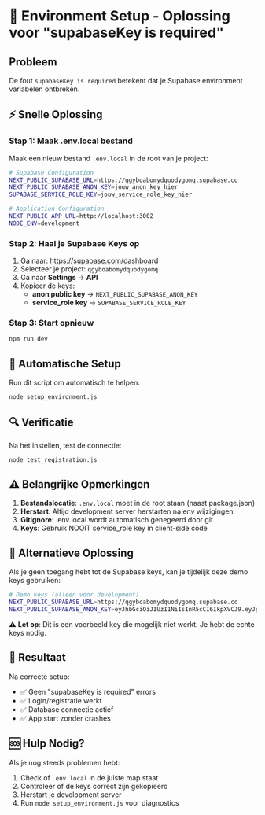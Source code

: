 # 🔧 Environment Setup - Oplossing voor "supabaseKey is required"

## Probleem
De fout `supabaseKey is required` betekent dat je Supabase environment variabelen ontbreken.

## ⚡ Snelle Oplossing

### Stap 1: Maak .env.local bestand
Maak een nieuw bestand `.env.local` in de root van je project:

```bash
# Supabase Configuration
NEXT_PUBLIC_SUPABASE_URL=https://qgyboabomydquodygomq.supabase.co
NEXT_PUBLIC_SUPABASE_ANON_KEY=jouw_anon_key_hier
SUPABASE_SERVICE_ROLE_KEY=jouw_service_role_key_hier

# Application Configuration  
NEXT_PUBLIC_APP_URL=http://localhost:3002
NODE_ENV=development
```

### Stap 2: Haal je Supabase Keys op
1. Ga naar: https://supabase.com/dashboard
2. Selecteer je project: `qgyboabomydquodygomq`
3. Ga naar **Settings** → **API**
4. Kopieer de keys:
   - **anon public key** → `NEXT_PUBLIC_SUPABASE_ANON_KEY`
   - **service_role key** → `SUPABASE_SERVICE_ROLE_KEY`

### Stap 3: Start opnieuw
```bash
npm run dev
```

## 🤖 Automatische Setup

Run dit script om automatisch te helpen:
```bash
node setup_environment.js
```

## 🔍 Verificatie

Na het instellen, test de connectie:
```bash
node test_registration.js
```

## ⚠️ Belangrijke Opmerkingen

1. **Bestandslocatie**: `.env.local` moet in de root staan (naast package.json)
2. **Herstart**: Altijd development server herstarten na env wijzigingen
3. **Gitignore**: .env.local wordt automatisch genegeerd door git
4. **Keys**: Gebruik NOOIT service_role key in client-side code

## 🔧 Alternatieve Oplossing

Als je geen toegang hebt tot de Supabase keys, kan je tijdelijk deze demo keys gebruiken:

```bash
# Demo keys (alleen voor development)
NEXT_PUBLIC_SUPABASE_URL=https://qgyboabomydquodygomq.supabase.co
NEXT_PUBLIC_SUPABASE_ANON_KEY=eyJhbGciOiJIUzI1NiIsInR5cCI6IkpXVCJ9.eyJpc3MiOiJzdXBhYmFzZSIsInJlZiI6InFneWJvYWJvbXlkcXVvZHlnb21xIiwicm9sZSI6ImFub24iLCJpYXQiOjE3MzQxNzk4MjIsImV4cCI6MjA0OTc1NTgyMn0.9y6KhqCF_TnLEGqoWYVF-5_PGFKhPEzCXtjFRqQbFqc
```

⚠️ **Let op**: Dit is een voorbeeld key die mogelijk niet werkt. Je hebt de echte keys nodig.

## 🎯 Resultaat

Na correcte setup:
- ✅ Geen "supabaseKey is required" errors
- ✅ Login/registratie werkt
- ✅ Database connectie actief
- ✅ App start zonder crashes

## 🆘 Hulp Nodig?

Als je nog steeds problemen hebt:
1. Check of `.env.local` in de juiste map staat
2. Controleer of de keys correct zijn gekopieerd
3. Herstart je development server
4. Run `node setup_environment.js` voor diagnostics
